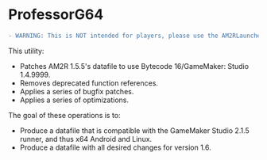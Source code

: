 # ProfessorG64
```diff
- WARNING: This is NOT intended for players, please use the AM2RLauncher to install the game instead!
```
This utility:
- Patches AM2R 1.5.5's datafile to use Bytecode 16/GameMaker: Studio 1.4.9999.
- Removes deprecated function references.
- Applies a series of bugfix patches.
- Applies a series of optimizations.

The goal of these operations is to:
- Produce a datafile that is compatible with the GameMaker Studio 2.1.5 runner, and thus x64 Android and Linux.
- Produce a datafile with all desired changes for version 1.6.
